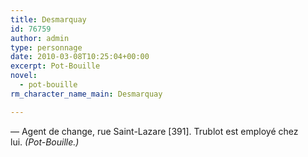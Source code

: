 ```yaml
---
title: Desmarquay
id: 76759
author: admin
type: personnage
date: 2010-03-08T10:25:04+00:00
excerpt: Pot-Bouille
novel:
  - pot-bouille
rm_character_name_main: Desmarquay

---
```

— Agent de change, rue Saint-Lazare [391]. Trublot est employé chez lui. _(Pot-Bouille.)_